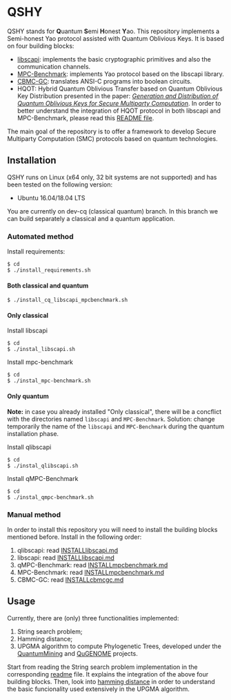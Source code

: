 # QSHY

QSHY stands for **Q**uantum **S**emi **H**onest **Y**ao. This repository implements a Semi-honest Yao protocol assisted with Quantum Oblivious Keys. It is based on four building blocks:

* [libscapi](https://github.com/cryptobiu/libscapi): implements the basic cryptographic primitives and also the communication channels.
* [MPC-Benchmark](https://github.com/cryptobiu/MPC-Benchmark): implements Yao protocol based on the libscapi library.
* [CBMC-GC](https://gitlab.com/securityengineering/CBMC-GC-2.git): translates ANSI-C programs into boolean circuits.
* HQOT: Hybrid Quantum Oblivious Transfer based on Quantum Oblivious Key Distribution presented in the paper: [*Generation and Distribution of Quantum Oblivious Keys for Secure Multiparty Computation*](https://www.mdpi.com/2076-3417/10/12/4080). In order to better understand the integration of HQOT protocol in both libscapi and MPC-Benchmark, please read this [README file](https://github.com/manel1874/libscapi/blob/qdev/lib/OTExtensionBristol/quantum_random_oblivious_transfer/README.md).

The main goal of the repository is to offer a framework to develop Secure Multiparty Computation (SMC) protocols based on quantum technologies.


## Installation

QSHY runs on Linux (x64 only, 32 bit systems are not supported) and has been tested on the following version:
- Ubuntu 16.04/18.04 LTS

You are currently on dev-cq (classical quantum) branch. In this branch we can build separately a classical and a quantum application.

### Automated method

Install requirements:
```
$ cd
$ ./install_requirements.sh
```

#### Both classical and quantum

```
$ ./install_cq_libscapi_mpcbenchmark.sh
```

#### Only classical
Install libscapi
```
$ cd
$ ./instal_libscapi.sh
```

Install mpc-benchmark
```
$ cd
$ ./instal_mpc-benchmark.sh
```

#### Only quantum

**Note:** in case you already installed "Only classical", there will be a concflict with the directories named `libscapi` and `MPC-Benchmark`. Solution: change temporarily the name of the `libscapi` and `MPC-Benchmark` during the quantum installation phase.

Install qlibscapi
```
$ cd
$ ./instal_qlibscapi.sh
```

Install qMPC-Benchmark
```
$ cd
$ ./instal_qmpc-benchmark.sh
```

### Manual method


In order to install this repository you will need to install the building blocks mentioned before. Install in the following order:

1. qlibscapi: read [INSTALLlibscapi.md](INSTALLlibscapi.md)
2. libscapi: read [INSTALLlibscapi.md](INSTALLlibscapi.md)
3. qMPC-Benchmark: read [INSTALLmpcbenchmark.md](INSTALLmpcbenchmark.md)
4. MPC-Benchmark: read [INSTALLmpcbenchmark.md](INSTALLmpcbenchmark.md)
5. CBMC-GC: read [INSTALLcbmcgc.md](INSTALLcbmcgc.md)

## Usage

Currently, there are (only) three functionalities implemented: 

1. String search problem;
2. Hamming distance;
3. UPGMA algorithm to compute Phylogenetic Trees, developed under the [QuantumMining](http://quantummining.av.it.pt/) and [QuGENOME](http://qugenome.av.it.pt/) projects.

Start from reading the String search problem implementation in the corresponding [readme](stringSearch/README.md) file. It explains the integration of the above four building blocks. Then, look into [hamming distance](hammingDistance/README.md) in order to understand the basic funcionality used extensively in the UPGMA algorithm.
